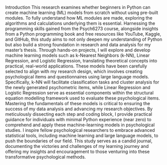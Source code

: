 Introduction
This research examines whether beginners in Python can create machine learning (ML) models from scratch without using pre-built modules. To fully understand how ML modules are made, exploring the algorithms and calculations underlying them is essential. Harnessing the programming skills gained from the Psych6273 course, alongside insights from a Python programming book and free resources like YouTube, Kaggle, and GitHub, this study aims to not only deepen my understanding of Python but also build a strong foundation in research and data analysis for my master’s thesis. Through hands-on projects, I will explore and develop machine learning models such as k-Nearest Neighbors (k-NN), Linear Regression, and Logistic Regression, translating theoretical concepts into practical, real-world applications. These models have been carefully selected to align with my research design, which involves creating psychological items and questionnaires using large language models. Specifically, k-NN will facilitate classification tasks and cluster analysis for the newly generated psychometric items, while Linear Regression and Logistic Regression serve as essential components within the structural equation modelling framework used to evaluate these psychological items. Mastering the fundamentals of these models is critical to ensuring the success of my data analysis and advancing my research objectives.
By meticulously dissecting each step and coding block, I provide practical guidance for individuals with minimal Python experience (near zero) to comprehend and apply these machine-learning models in psychological studies. I inspire fellow psychological researchers to embrace advanced statistical tools, including machine learning and large language models, to push the boundaries of our field. This study serves as a candid journal, documenting the victories and challenges of my learning journey and offering my insights and encouragement to those venturing into these transformative psychological methods.
